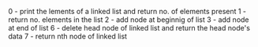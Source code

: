 0 - print the lements of a linked list and return no. of elements present
1 - return no. elements in the list
2 - add node at beginnig of list
3 - add node at end of list
6 - delete head node of linked list and return the head node's data
7 - return nth node of linked list
